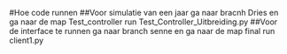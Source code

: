 #Hoe code runnen
##Voor simulatie van een jaar
ga naar bracnh Dries en ga naar de map Test_controller
run Test_Controller_Uitbreiding.py
##Voor de interface te runnen
ga naar branch senne en ga naar de map final
run client1.py
